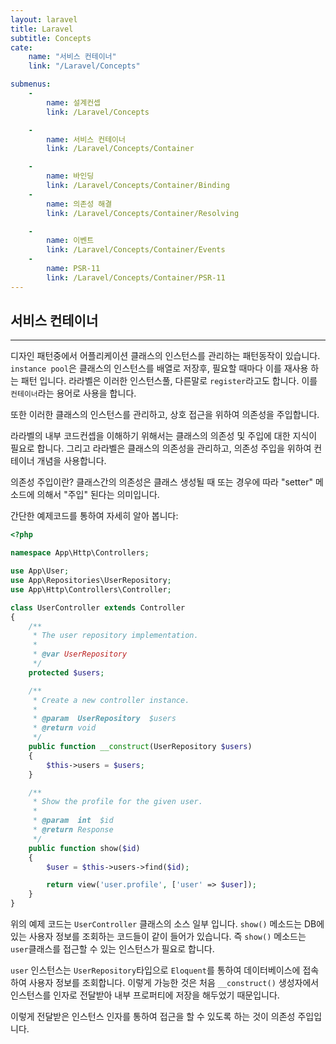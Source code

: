 ```yaml
---
layout: laravel
title: Laravel
subtitle: Concepts
cate:
    name: "서비스 컨테이너"
    link: "/Laravel/Concepts"

submenus:
    -
        name: 설계컨셉
        link: /Laravel/Concepts

    -
        name: 서비스 컨테이너
        link: /Laravel/Concepts/Container

    -
        name: 바인딩
        link: /Laravel/Concepts/Container/Binding
    -
        name: 의존성 해결
        link: /Laravel/Concepts/Container/Resolving

    -
        name: 이벤트
        link: /Laravel/Concepts/Container/Events
    -
        name: PSR-11
        link: /Laravel/Concepts/Container/PSR-11
---
```


## 서비스 컨테이너
---

디자인 패턴중에서 어플리케이션 클래스의 인스턴스를 관리하는 패턴동작이 있습니다. `instance pool`은 클래스의 인스턴스를 배열로 저장후, 필요할 때마다 이를 재사용 하는 패턴 입니다.
라라벨은 이러한 인스턴스풀, 다른말로 `register`라고도 합니다. 이를 `컨테이너`라는 용어로 사용을 합니다.  

또한 이러한 클래스의 인스턴스를 관리하고, 상호 접근을 위하여 의존성을 주입합니다. 

라라벨의 내부 코드컨셉을 이해하기 위해서는 클래스의 의존성 및 주입에 대한 지식이 필요로 합니다. 그리고 라라벨은 클래스의 의존성을 관리하고, 의존성 주입을 위하여 컨테이너 개념을 사용합니다.

의존성 주입이란? 클래스간의 의존성은 클래스 생성될 때 또는 경우에 따라 "setter" 메소드에 의해서 "주입" 된다는 의미입니다.

간단한 예제코드를 통하여 자세히 알아 봅니다:

```php
<?php

namespace App\Http\Controllers;

use App\User;
use App\Repositories\UserRepository;
use App\Http\Controllers\Controller;

class UserController extends Controller
{
    /**
     * The user repository implementation.
     *
     * @var UserRepository
     */
    protected $users;

    /**
     * Create a new controller instance.
     *
     * @param  UserRepository  $users
     * @return void
     */
    public function __construct(UserRepository $users)
    {
        $this->users = $users;
    }

    /**
     * Show the profile for the given user.
     *
     * @param  int  $id
     * @return Response
     */
    public function show($id)
    {
        $user = $this->users->find($id);

        return view('user.profile', ['user' => $user]);
    }
}
```

위의 예제 코드는 `UserController` 클래스의 소스 일부 입니다. `show()` 메소드는 DB에 있는 사용자 정보를 조회하는 코드들이 같이 들어가 있습니다.
즉 `show()` 메소드는 `user`클래스를 접근할 수 있는 인스턴스가 필요로 합니다.

`user` 인스턴스는 `UserRepository`타입으로 `Eloquent`를 통하여 데이터베이스에 접속하여 사용자 정보를 조회합니다. 이렇게 가능한 것은 처음 `__construct()` 생성자에서
인스턴스를 인자로 전달받아 내부 프로퍼티에 저장을 해두었기 때문입니다.

이렇게 전달받은 인스턴스 인자를 통하여 접근을 할 수 있도록 하는 것이 의존성 주입입니다.




